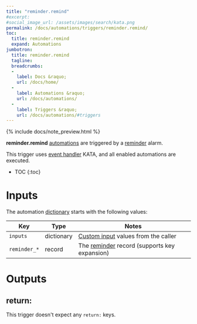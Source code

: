 ```yaml
---
title: "reminder.remind"
#excerpt: 
#social_image_url: /assets/images/search/kata.png
permalink: /docs/automations/triggers/reminder.remind/
toc:
  title: reminder.remind
  expand: Automations
jumbotron:
  title: reminder.remind
  tagline: 
  breadcrumbs:
  -
    label: Docs &raquo;
    url: /docs/home/
  -
    label: Automations &raquo;
    url: /docs/automations/
  -
    label: Triggers &raquo;
    url: /docs/automations/#triggers
---
```


{% include docs/note_preview.html %}

**reminder.remind** [automations](/docs/automations/) are triggered by a [reminder](/docs/reminders/) alarm.

This trigger uses [event handler](/docs/automations/#events) KATA, and all enabled automations are executed.

* TOC
{:toc}

# Inputs

The automation [dictionary](/docs/automations/#dictionaries) starts with the following values:

| Key | Type | Notes
|-|-|-
| `inputs` | dictionary | [Custom input](/docs/automations/#inputs) values from the caller
| `reminder_*` | record | The [reminder](/docs/records/types/reminder/) record (supports key expansion)

# Outputs

## return:

This trigger doesn't expect any `return:` keys.